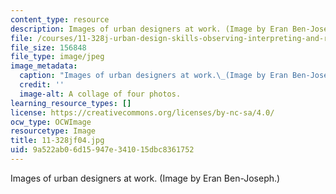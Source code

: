 ```yaml
---
content_type: resource
description: Images of urban designers at work. (Image by Eran Ben-Joseph.)
file: /courses/11-328j-urban-design-skills-observing-interpreting-and-representing-the-city-fall-2004/9a522ab06d15947e341015dbc8361752_11-328jf04.jpg
file_size: 156848
file_type: image/jpeg
image_metadata:
  caption: "Images of urban designers at work.\_(Image by Eran Ben-Joseph.)"
  credit: ''
  image-alt: A collage of four photos.
learning_resource_types: []
license: https://creativecommons.org/licenses/by-nc-sa/4.0/
ocw_type: OCWImage
resourcetype: Image
title: 11-328jf04.jpg
uid: 9a522ab0-6d15-947e-3410-15dbc8361752
---
```

Images of urban designers at work. (Image by Eran Ben-Joseph.)